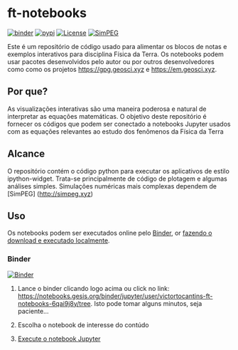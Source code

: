 # ft-notebooks

[![binder](https://mybinder.org/badge.svg)](https://mybinder.org/v2/gh/geoscixyz/geosci-labs/master?filepath=notebooks%2Findex.ipynb)
[![pypi](https://img.shields.io/pypi/v/geoscilabs.svg)](https://pypi.python.org/pypi/geoscilabs)
[![License](https://img.shields.io/github/license/geoscixyz/geosci-labs.svg)](https://github.com/geoscixyz/geosci-labs/blob/master/LICENSE)
[![SimPEG](https://img.shields.io/badge/powered%20by-SimPEG-blue.svg)](http://simpeg.xyz)

Este é um repositório de código usado para alimentar os blocos de notas e exemplos interativos para
disciplina Física da Terra. Os notebooks podem usar pacotes desenvolvidos pelo autor ou por outros desenvolvedores como
como os projetos https://gpg.geosci.xyz e https://em.geosci.xyz.

## Por que?

As visualizações interativas são uma maneira poderosa e natural de interpretar as equações matemáticas. 
O objetivo deste repositório é fornecer os códigos que podem ser conectado a notebooks Jupyter usados com as equações relevantes
ao estudo dos fenômenos da Física da Terra

## Alcance

O repositório contém o código python para executar os aplicativos de estilo ipython-widget. Trata-se principalmente de código de plotagem e algumas análises simples. Simulações numéricas mais complexas dependem de [SimPEG] (http://simpeg.xyz)

## Uso

Os notebooks podem ser executados online pelo [Binder](#Binder), or [fazendo o download e executado localmente](#Localmente).

### Binder

[![Binder](https://mybinder.org/badge_logo.svg)](https://mybinder.org/v2/gh/victortocantins/ft-notebooks/main)


1. Lance o binder clicando logo acima ou click no link: https://notebooks.gesis.org/binder/jupyter/user/victortocantins-ft-notebooks-6qai9j8y/tree.
   Isto pode tomar alguns minutos, seja paciente...

2. Escolha o notebook de interesse do contúdo

3. [Execute o notebook Jupyter](#Running-the-notebooks)


